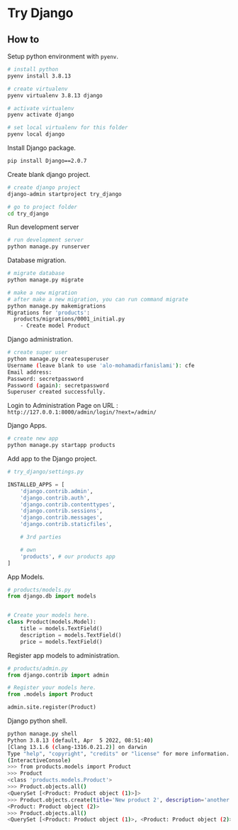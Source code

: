 # Try Django

## How to

Setup python environment with `pyenv`. 

```bash
# install python
pyenv install 3.8.13

# create virtualenv
pyenv virtualenv 3.8.13 django

# activate virtualenv
pyenv activate django

# set local virtualenv for this folder
pyenv local django
```

Install Django package.

```bash
pip install Django==2.0.7
```

Create blank django project.

```bash
# create django project
django-admin startproject try_django

# go to project folder
cd try_django
```

Run development server

```bash
# run development server
python manage.py runserver
```

Database migration.

```bash
# migrate database
python manage.py migrate

# make a new migration
# after make a new migration, you can run command migrate
python manage.py makemigrations
Migrations for 'products':
  products/migrations/0001_initial.py
    - Create model Product

```

Django administration.

```bash
# create super user
python manage.py createsuperuser
Username (leave blank to use 'alo-mohamadirfanislami'): cfe
Email address: 
Password: secretpassword
Password (again): secretpassword
Superuser created successfully.
```

Login to Administration Page on URL : `http://127.0.0.1:8000/admin/login/?next=/admin/`

Django Apps.

```bash
# create new app
python manage.py startapp products
```

Add app to the Django project.

```python
# try_django/settings.py

INSTALLED_APPS = [
    'django.contrib.admin',
    'django.contrib.auth',
    'django.contrib.contenttypes',
    'django.contrib.sessions',
    'django.contrib.messages',
    'django.contrib.staticfiles',

    # 3rd parties

    # own
    'products', # our products app
]
```

App Models.

```python
# products/models.py
from django.db import models


# Create your models here.
class Product(models.Model):
    title = models.TextField()
    description = models.TextField()
    price = models.TextField()

```

Register app models to administration.

```python
# products/admin.py
from django.contrib import admin

# Register your models here.
from .models import Product

admin.site.register(Product)

```

Django python shell.

```bash
python manage.py shell
Python 3.8.13 (default, Apr  5 2022, 08:51:40) 
[Clang 13.1.6 (clang-1316.0.21.2)] on darwin
Type "help", "copyright", "credits" or "license" for more information.
(InteractiveConsole)
>>> from products.models import Product
>>> Product
<class 'products.models.Product'>
>>> Product.objects.all()
<QuerySet [<Product: Product object (1)>]>
>>> Product.objects.create(title='New product 2', description='another one', price='999', summary='sweet')
<Product: Product object (2)>
>>> Product.objects.all()
<QuerySet [<Product: Product object (1)>, <Product: Product object (2)>]>
```